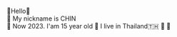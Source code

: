 🤝Hello🤝
<br>
💬 <h style="color📗" >My nickname is CHIN</h>
<br>
💬 Now 2023. I'am 15 year old
💬 I live in Thailand🇹🇭
💬
💬


